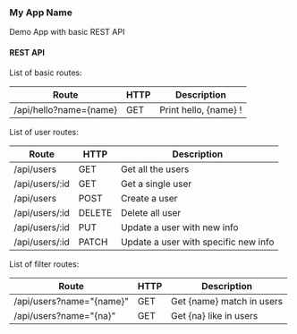 ### My App Name
Demo App with basic REST API

#### REST API
List of basic routes:

| Route                  | HTTP | Description          |
|------------------------|------|----------------------|
| /api/hello?name={name} | GET  |Print hello, {name} ! |

List of user routes:

| Route             | HTTP      | Description                           |
|-------------------|-----------|---------------------------------------|
| /api/users        | GET       | Get all the users                     |
| /api/users/:id    | GET       | Get a single user                     |
| /api/users        | POST      | Create a user                         |
| /api/users/:id    | DELETE    | Delete all user                       |
| /api/users/:id    | PUT       | Update a user with new info           |
| /api/users/:id    | PATCH     | Update a user with specific new info  |

List of filter routes:

Route | HTTP | Description
--- | --- | ---
/api/users?name="{name}" | GET | Get {name} match in users
/api/users?name="{na}" | GET | Get {na} like in users